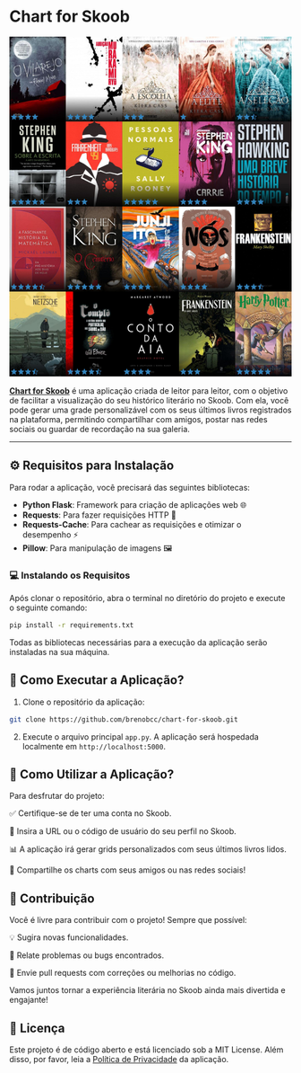 # Chart for Skoob
![📊 Exemplo de Chart](static/images/example.png)  

**<a href="https://chart-for-skoob.onrender.com/" target="_blank">Chart for Skoob</a>** é uma aplicação criada de leitor para leitor, com o objetivo de facilitar a visualização do seu histórico literário no Skoob. Com ela, você pode gerar uma grade personalizável com os seus últimos livros registrados na plataforma, permitindo compartilhar com amigos, postar nas redes sociais ou guardar de recordação na sua galeria.

---

## ⚙️ Requisitos para Instalação  
Para rodar a aplicação, você precisará das seguintes bibliotecas:  
- **Python Flask**: Framework para criação de aplicações web 🌐  
- **Requests**: Para fazer requisições HTTP 📡  
- **Requests-Cache**: Para cachear as requisições e otimizar o desempenho ⚡  
- **Pillow**: Para manipulação de imagens 🖼️  

### 💻 Instalando os Requisitos  
Após clonar o repositório, abra o terminal no diretório do projeto e execute o seguinte comando:
```bash
pip install -r requirements.txt
```
Todas as bibliotecas necessárias para a execução da aplicação serão instaladas na sua máquina.

## 🚀 Como Executar a Aplicação?
1. Clone o repositório da aplicação:
```bash
git clone https://github.com/brenobcc/chart-for-skoob.git
```

2. Execute o arquivo principal `app.py`. A aplicação será hospedada localmente em `http://localhost:5000`.

## 🎨 Como Utilizar a Aplicação?
Para desfrutar do projeto:

✅ Certifique-se de ter uma conta no Skoob.

🔗 Insira a URL ou o código de usuário do seu perfil no Skoob.

📊 A aplicação irá gerar grids personalizados com seus últimos livros lidos.

📲 Compartilhe os charts com seus amigos ou nas redes sociais!

## 🤝 Contribuição
Você é livre para contribuir com o projeto! Sempre que possível:

💡 Sugira novas funcionalidades.

🐛 Relate problemas ou bugs encontrados.

🔧 Envie pull requests com correções ou melhorias no código.

Vamos juntos tornar a experiência literária no Skoob ainda mais divertida e engajante!

## 📜 Licença
Este projeto é de código aberto e está licenciado sob a MIT License. Além disso, por favor, leia a <a href="https://chart-for-skoob.onrender.com/privacidade" target="_blank">Política de Privacidade</a> da aplicação.
